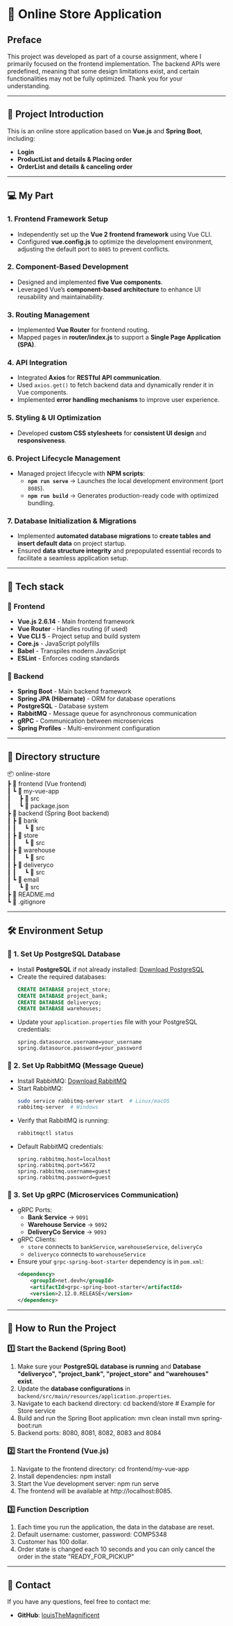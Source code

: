 # 🛒 Online Store Application

## Preface
This project was developed as part of a course assignment, where I primarily focused on the frontend implementation. 
The backend APIs were predefined, meaning that some design limitations exist, and certain functionalities may not be fully optimized. 
Thank you for your understanding.

---

## 📌 Project Introduction
This is an online store application based on **Vue.js** and **Spring Boot**, including:
- **Login**
- **ProductList and details & Placing order**
- **OrderList and details & canceling order**

---

## 💻 My Part

### 1. Frontend Framework Setup
- Independently set up the **Vue 2 frontend framework** using Vue CLI.
- Configured **vue.config.js** to optimize the development environment, adjusting the default port to `8085` to prevent conflicts.

### 2. Component-Based Development
- Designed and implemented **five Vue components**.
- Leveraged Vue’s **component-based architecture** to enhance UI reusability and maintainability.

### 3. Routing Management
- Implemented **Vue Router** for frontend routing.
- Mapped pages in **router/index.js** to support a **Single Page Application (SPA)**.

### 4. API Integration
- Integrated **Axios** for **RESTful API communication**.
- Used `axios.get()` to fetch backend data and dynamically render it in Vue components.
- Implemented **error handling mechanisms** to improve user experience.

### 5. Styling & UI Optimization
- Developed **custom CSS stylesheets** for **consistent UI design** and **responsiveness**.

### 6. Project Lifecycle Management
- Managed project lifecycle with **NPM scripts**:
  - **`npm run serve`** → Launches the local development environment (port `8085`).
  - **`npm run build`** → Generates production-ready code with optimized bundling.

### 7. Database Initialization & Migrations
- Implemented **automated database migrations** to **create tables and insert default data** on project startup.
- Ensured **data structure integrity** and prepopulated essential records to facilitate a seamless application setup.

---

## 🚀 Tech stack
### 🔹 **Frontend**
- **Vue.js 2.6.14** - Main frontend framework
- **Vue Router** - Handles routing (if used)
- **Vue CLI 5** - Project setup and build system
- **Core.js** - JavaScript polyfills
- **Babel** - Transpiles modern JavaScript
- **ESLint** - Enforces coding standards

### 🔹 **Backend**
- **Spring Boot** - Main backend framework
- **Spring JPA (Hibernate)** - ORM for database operations
- **PostgreSQL** - Database system
- **RabbitMQ** - Message queue for asynchronous communication
- **gRPC** - Communication between microservices
- **Spring Profiles** - Multi-environment configuration

---

## 📂 Directory structure  
📦 online-store  
┣ 📂 frontend (Vue frontend)  
┃ ┗ 📂 my-vue-app  
┃     ┣ 📂 src  
┃     ┗ 📜 package.json  
┣ 📂 backend (Spring Boot backend)  
┃ ┣ 📂 bank  
┃ ┃     ┗ 📂 src  
┃ ┣ 📂 store  
┃ ┃     ┗ 📂 src  
┃ ┣ 📂 warehouse  
┃ ┃     ┗ 📂 src  
┃ ┣ 📂 deliveryco  
┃ ┃     ┗ 📂 src  
┃ ┗ 📂 email  
┃     ┗ 📂 src  
┣ 📜 README.md  
┗ 📜 .gitignore  

---

## 🛠️ Environment Setup

### 📌 1. Set Up PostgreSQL Database

- Install **PostgreSQL** if not already installed: [Download PostgreSQL](https://www.postgresql.org/download/)
- Create the required databases:
  ```sql
  CREATE DATABASE project_store;
  CREATE DATABASE project_bank;
  CREATE DATABASE deliveryco;
  CREATE DATABASE warehouses;
  ```
- Update your `application.properties` file with your PostgreSQL credentials:
  ```properties
  spring.datasource.username=your_username
  spring.datasource.password=your_password
  ```

### 📌 2. Set Up RabbitMQ (Message Queue)

- Install RabbitMQ: [Download RabbitMQ](https://www.rabbitmq.com/download.html)
- Start RabbitMQ:
  ```sh
  sudo service rabbitmq-server start  # Linux/macOS
  rabbitmq-server  # Windows
  ```
- Verify that RabbitMQ is running:
  ```sh
  rabbitmqctl status
  ```
- Default RabbitMQ credentials:
  ```properties
  spring.rabbitmq.host=localhost
  spring.rabbitmq.port=5672
  spring.rabbitmq.username=guest
  spring.rabbitmq.password=guest
  ```

### 📌 3. Set Up gRPC (Microservices Communication)

- gRPC Ports:
  - **Bank Service** → `9091`
  - **Warehouse Service** → `9092`
  - **DeliveryCo Service** → `9093`
- gRPC Clients:
  - `store` connects to `bankService`, `warehouseService`, `deliveryCo`
  - `deliveryco` connects to `warehouseService`
- Ensure your `grpc-spring-boot-starter` dependency is in `pom.xml`:
  ```xml
  <dependency>
      <groupId>net.devh</groupId>
      <artifactId>grpc-spring-boot-starter</artifactId>
      <version>2.12.0.RELEASE</version>
  </dependency>
  ```

---

## 🚀 How to Run the Project

### 1️⃣ Start the Backend (Spring Boot)
1. Make sure your **PostgreSQL database is running** and **Database "deliveryco", "project_bank", "project_store" and "warehouses" exist**.
2. Update the **database configurations** in `backend/src/main/resources/application.properties`.
3. Navigate to each backend directory:
   cd backend/store  # Example for Store service
4. Build and run the Spring Boot application:
   mvn clean install
   mvn spring-boot:run
5. Backend ports: 8080, 8081, 8082, 8083 and 8084

### 2️⃣ Start the Frontend (Vue.js)
1. Navigate to the frontend directory:
   cd frontend/my-vue-app
2. Install dependencies:
   npm install
3. Start the Vue development server:
   npm run serve
4. The frontend will be available at http://localhost:8085.

### 3️⃣ Function Description
1. Each time you run the application, the data in the database are reset.
2. Default username: customer, password: COMP5348
3. Customer has 100 dollar.
4. Order state is changed each 10 seconds and you can only cancel the order in the state "READY_FOR_PICKUP"

---

## 📌 Contact

If you have any questions, feel free to contact me:

- **GitHub**: [louisTheMagnificent](https://github.com/louisTheMagnificent)
